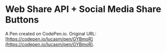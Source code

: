 # Web Share API + Social Media Share Buttons

A Pen created on CodePen.io. Original URL: [https://codepen.io/lucasm/pen/GYBmoR](https://codepen.io/lucasm/pen/GYBmoR).


